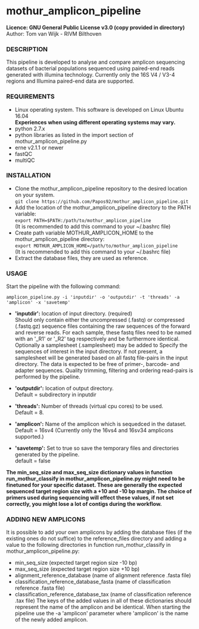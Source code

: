 # mothur_amplicon_pipeline

**Licence:	GNU General Public License v3.0 (copy provided in directory)**<br />
Author:		Tom van Wijk - RIVM Bilthoven<br />

### DESCRIPTION

This pipeline is developed to analyse and compare amplicon sequencing
datasets of bacterial populations sequenced using paired-end reads
generated with illumina technology. Currently only the 16S V4 / V3-4 regions
and Illumina paired-end data are supported.<br />

### REQUIREMENTS

-	Linux operating system. This software is developed on Linux Ubuntu 16.04<br />
	**Experiences when using different operating systems may vary.**
-	python 2.7.x
-	python libraries as listed in the import section of mothur_amplicon_pipeline.py
-	erne v2.1.1 or newer
-	fastQC
-	multiQC


### INSTALLATION

-	Clone the mothur_amplicon_pipeline repository to the desired location on your system.<br />
	`git clone https://github.com/Papos92/mothur_amplicon_pipeline.git`
-	Add the location of the mothur_amplicon_pipeline directory to the PATH variable:<br />
	`export PATH=$PATH:/path/to/mothur_amplicon_pipeline`<br />
	(It is recommended to add this command to your ~/.bashrc file)
-	Create path variable MOTHUR_AMPLICON_HOME to the mothur_amplicon_pipeline directory:<br />
	`export MOTHUR_AMPLICON_HOME=/path/to/mothur_amplicon_pipeline`<br />
	(It is recommended to add this command to your ~/.bashrc file)
-	Extract the database files, they are used as reference.

### USAGE

Start the pipeline with the following command:

`amplicon_pipeline.py -i 'inputdir' -o 'outputdir' -t 'threads'
-a 'amplicon' -x 'savetemp'`

-	**'inputdir':**	location of input directory. (required)<br />
			Should only contain either the uncompressed (.fastq)
			or compressed (.fastq.gz) sequence files containing the
			raw sequences of the forward and reverse reads.
			For each sample, these fastq files need to be named with
			an '_R1' or '_R2' tag respectively and  be furthermore identical.
			Optionally a samplesheet (.samplesheet) may be added to
			Specify the sequences of interest in the input directory.
			If not present, a samplesheet will be generated based
			on all fastq file-pairs in the input directory.
			The data is expected to be free of primer-, barcode- and adapter sequences.
			Quality trimming, filtering and ordering read-pairs is performed by the pipeline.			

-	**'outputdir':**	location of output directory.<br />
			Default = subdirectory in inputdir

-	**'threads':**	Number of threads (virtual cpu cores) to be used.<br />
			Default = 8.

-	**'amplicon':**	Name of the amplicon which is sequedced in the dataset.<br />
			Default = 16sv4 (Currently only the 16vs4 and 16sv34 amplicons supported.)<br />

-	**'savetemp':**	Set to true so save the temporary files and
			directories generated by the pipeline.<br />
			default = false

**The min_seq_size and max_seq_size dictionary values in function run_mothur_classify
in mothur_amplicon_pipeline.py might need to be finetuned for your specific dataset.
These are generally the expected sequenced target region size with a +10 and -10 bp margin.
The choice of primers used during sequencing will effect these values, if not set correctly,
you might lose a lot of contigs during the workflow.**

### ADDING NEW AMPLICONS

It is possible to add your own amplicons by adding the database files (if the existing ones
do not suffice) to the reference_files directory and adding a value to the following directories
in function run_mothur_classify in mothur_amplicon_pipeline.py:
- min_seq_size (expected target region size -10 bp)
- max_seq_size (expected target region size +10 bp)
- alignment_reference_database (name of alignment reference .fasta file)
- classification_reference_database_fasta (name of classification reference .fasta file)
- classification_reference_database_tax (name of classification reference .tax file)
The keys of the added values in all of these dictionaries should represent the name of the amplicon
and be identical. When starting the pipeline use the -a 'amplicon' parameter where 'amplicon'
is the name of the newly added amplicon.
